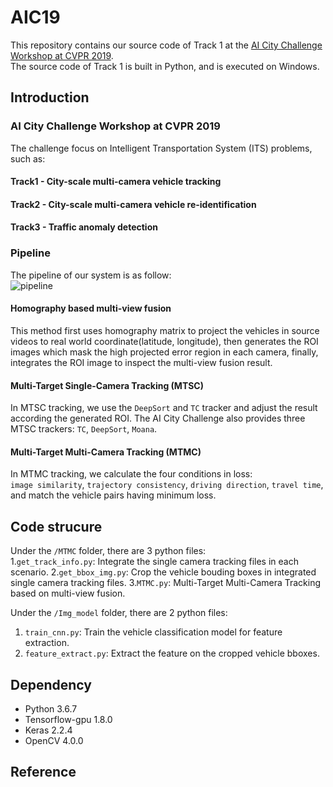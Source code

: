 # AIC19

This repository contains our source code of Track 1 at the [AI City Challenge Workshop at CVPR 2019](https://www.aicitychallenge.org/).   
The source code of Track 1 is built in Python, and is executed on Windows.

## Introduction

### AI City Challenge Workshop at CVPR 2019 
The challenge focus on Intelligent Transportation System (ITS) problems, such as:

#### Track1 - City-scale multi-camera vehicle tracking
#### Track2 - City-scale multi-camera vehicle re-identification
#### Track3 - Traffic anomaly detection 

### Pipeline
The pipeline of our system is as follow:  
![pipeline](https://github.com/yrims/AIC19/blob/master/Images/pipeline.png)

#### Homography based multi-view fusion
This method first uses homography matrix to project the vehicles in source videos to real world coordinate(latitude, longitude), then generates the ROI images which mask the high projected error region in each camera, finally, integrates the ROI image to inspect the multi-view fusion result.    
#### Multi-Target Single-Camera Tracking (MTSC)    
In MTSC tracking, we use the `DeepSort` and `TC` tracker and adjust the result according the generated ROI.
The AI City Challenge also provides three MTSC trackers: `TC`, `DeepSort`, `Moana`.    

#### Multi-Target Multi-Camera Tracking (MTMC)
In MTMC tracking, we calculate the four conditions in loss:    
`image similarity`, `trajectory consistency`, `driving direction`, `travel time`,
and match the vehicle pairs having minimum loss.

## Code strucure
Under the `/MTMC` folder, there are 3 python files:    
1.`get_track_info.py`: Integrate the single camera tracking files in each scenario.
2.`get_bbox_img.py`: Crop the vehicle bouding boxes in integrated single camera tracking files.
3.`MTMC.py`: Multi-Target Multi-Camera Tracking based on multi-view fusion.

Under the `/Img_model` folder, there are 2 python files:
1. `train_cnn.py`: Train the vehicle classification model for feature extraction.    
2. `feature_extract.py`: Extract the feature on the cropped vehicle bboxes.    

## Dependency
- Python 3.6.7
- Tensorflow-gpu 1.8.0
- Keras 2.2.4
- OpenCV 4.0.0

## Reference
